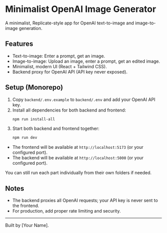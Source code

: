 # Minimalist OpenAI Image Generator

A minimalist, Replicate-style app for OpenAI text-to-image and image-to-image generation.

## Features
- Text-to-image: Enter a prompt, get an image.
- Image-to-image: Upload an image, enter a prompt, get an edited image.
- Minimalist, modern UI (React + Tailwind CSS).
- Backend proxy for OpenAI API (API key never exposed).

## Setup (Monorepo)

1. Copy `backend/.env.example` to `backend/.env` and add your OpenAI API key.
2. Install all dependencies for both backend and frontend:
   ```sh
   npm run install-all
   ```
3. Start both backend and frontend together:
   ```sh
   npm run dev
   ```

- The frontend will be available at `http://localhost:5173` (or your configured port).
- The backend will be available at `http://localhost:5000` (or your configured port).

You can still run each part individually from their own folders if needed.

## Notes
- The backend proxies all OpenAI requests; your API key is never sent to the frontend.
- For production, add proper rate limiting and security.

---

Built by [Your Name].
